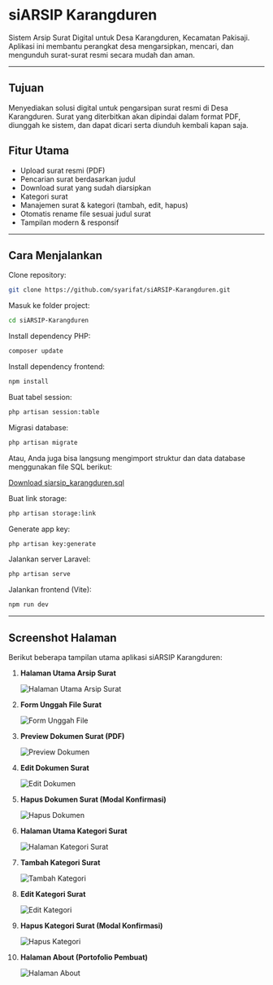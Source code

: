 # siARSIP Karangduren

Sistem Arsip Surat Digital untuk Desa Karangduren, Kecamatan Pakisaji. Aplikasi ini membantu perangkat desa mengarsipkan, mencari, dan mengunduh surat-surat resmi secara mudah dan aman.

---

## Tujuan
Menyediakan solusi digital untuk pengarsipan surat resmi di Desa Karangduren. Surat yang diterbitkan akan dipindai dalam format PDF, diunggah ke sistem, dan dapat dicari serta diunduh kembali kapan saja.

## Fitur Utama
- Upload surat resmi (PDF)
- Pencarian surat berdasarkan judul
- Download surat yang sudah diarsipkan
- Kategori surat
- Manajemen surat & kategori (tambah, edit, hapus)
- Otomatis rename file sesuai judul surat
- Tampilan modern & responsif

---

## Cara Menjalankan
Clone repository:
```bash
git clone https://github.com/syarifat/siARSIP-Karangduren.git
```

Masuk ke folder project:
```bash
cd siARSIP-Karangduren
```

Install dependency PHP:
```bash
composer update
```

Install dependency frontend:
```bash
npm install
```

Buat tabel session:
```bash
php artisan session:table
```


Migrasi database:
```bash
php artisan migrate
```

Atau, Anda juga bisa langsung mengimport struktur dan data database menggunakan file SQL berikut:

[Download siarsip_karangduren.sql](siarsip_karangduren.sql)

Buat link storage:
```bash
php artisan storage:link
```

Generate app key:
```bash
php artisan key:generate
```

Jalankan server Laravel:
```bash
php artisan serve
```

Jalankan frontend (Vite):
```bash
npm run dev
```
---

## Screenshot Halaman

Berikut beberapa tampilan utama aplikasi siARSIP Karangduren:

1. **Halaman Utama Arsip Surat**
   
	![Halaman Utama Arsip Surat](public/img/1.png)

2. **Form Unggah File Surat**
   
	![Form Unggah File](public/img/2.png)

3. **Preview Dokumen Surat (PDF)**
   
	![Preview Dokumen](public/img/3.png)

4. **Edit Dokumen Surat**
   
	![Edit Dokumen](public/img/4.png)

5. **Hapus Dokumen Surat (Modal Konfirmasi)**
   
	![Hapus Dokumen](public/img/5.png)

6. **Halaman Utama Kategori Surat**
   
	![Halaman Kategori Surat](public/img/6.png)

7. **Tambah Kategori Surat**
   
	![Tambah Kategori](public/img/7.png)

8. **Edit Kategori Surat**
   
	![Edit Kategori](public/img/10.png)

9. **Hapus Kategori Surat (Modal Konfirmasi)**
   
	![Hapus Kategori](public/img/8.png)


10. **Halaman About (Portofolio Pembuat)**
   
	![Halaman About](public/img/9.png)

